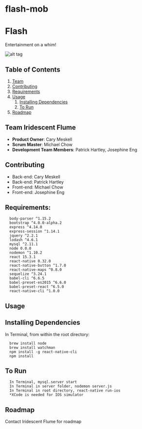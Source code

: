 # flash-mob

# Flash

Entertainment on a whim!

![alt tag](http://www.carymeskell.com/portfolio/flashPortfolio.jpg)

## Table of Contents

1. [Team](#team-iridescent-flume)
2. [Contributing](#contributing)
3. [Requirements](#requirements)
4. [Usage](#usage)
    1. [Installing Dependencies](#installing-dependencies)
    2. [To Run](#to-run)
5. [Roadmap](#roadmap)

## Team Iridescent Flume

  - __Product Owner__: Cary Meskell
  - __Scrum Master__: Michael Chow
  - __Development Team Members__: Patrick Hartley, Josephine Eng

## Contributing

  - Back-end: Cary Meskell
  - Back-end: Patrick Hartley
  - Front-end: Michael Chow
  - Front-end: Josephine Eng

## Requirements:

      body-parser ^1.15.2
      bootstrap ^4.0.0-alpha.2
      express ^4.14.0
      express-session ^1.14.1
      jquery ^2.2.1
      lodash ^4.6.1
      mysql ^2.11.1
      node 0.0.0
      nodemon ^1.10.2
      react 15.3.1
      react-native 0.32.0
      react-native-button ^1.7.0
      react-native-maps ^0.8.0
      sequelize ^3.24.1
      babel-cli ^6.6.5
      babel-preset-es2015 ^6.6.0
      babel-preset-react ^6.5.0
      react-native-cli ^1.0.0

## Usage

## Installing Dependencies

  In Terminal, from within the root directory:

      brew install node
      brew install watchman
      npm install -g react-native-cli
      npm install

## To Run

      In Terminal, mysql.server start
      In Terminal in server folder, nodemon server.js
      In Terminal in root directory, react-native run-ios
      *XCode is needed for IOS simulator

## Roadmap

  Contact Iridescent Flume for roadmap
